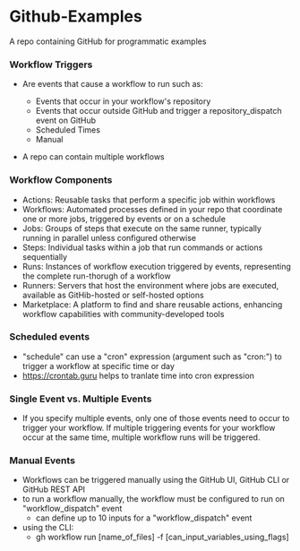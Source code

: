 # Github-Examples
A repo containing GitHub for programmatic examples

### Workflow Triggers

- Are events that cause a workflow to run such as:
  - Events that occur in your workflow's repository
  - Events that occur outside GitHub and trigger a repository_dispatch event on GitHub
  - Scheduled Times
  - Manual

- A repo can contain multiple workflows

### Workflow Components
- Actions: Reusable tasks that perform a specific job within workflows
- Workflows: Automated processes defined in your repo that coordinate one or more jobs, triggered by events or on a schedule
- Jobs: Groups of steps that execute on the same runner, typically running in parallel unless configured otherwise
- Steps: Individual tasks within a job that run commands or actions sequentially 
- Runs: Instances of workflow execution triggered by events, representing the complete run-thorugh of a workflow 
- Runners: Servers that host the environment where jobs are executed, available as GitHib-hosted or self-hosted options
- Marketplace: A platform to find and share reusable actions, enhancing workflow capabilities with community-developed tools

### Scheduled events
- "schedule" can use a "cron" expression (argument such as "cron:") to trigger a workflow at specific time or day
- https://crontab.guru helps to tranlate time into cron expression 

### Single Event vs. Multiple Events
- If you specify multiple events, only one of those events need to occur to trigger your workflow. 
If multiple triggering events for your workflow occur at the same time, multiple workflow runs will be triggered.

### Manual Events
- Workflows can be triggered manually using the GitHub UI, GitHub CLI or GitHub REST API
- to run a workflow manually, the workflow must be configured to run on "workflow_dispatch" event
  - can define up to 10 inputs for a "workflow_dispatch" event
- using the CLI:
  - gh workflow run [name_of_files] -f [can_input_variables_using_flags]

  
